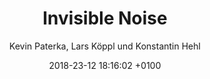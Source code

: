 ---
layout: post
author: "Kevin Paterka, Lars Köppl und Konstantin Hehl"
date:   2018-23-12 18:16:02 +0100
title:  "Invisible Noise"
text: "Wo befinde ich mich gerade, und was geschieht in diesem Augenblick? Unsere Sinneseindrücke helfen uns, diese Fragen zu beantworten und die Orientierung zu behalten. Tag und Nacht empfangen wir fortlaufend eine Vielzahl von Reizen und Stimulationen, die wir dank speziellen Nervenzellen – unseren Sinneszellen – wahrnehmen.

Diese vermeintlich freie Entdeckung unserer Umwelt wird von unserem Unterbewusstsein gesteuert um von der Vielzahl der Eindrücke nicht erdrückt zu werden. Invisible Noise spielt mit unserer Aufmerksamkeit zwischen Hörsinn und Sehsinn.Die Unterstützung unserer Augen um ein Geräusch klar zu definieren entfällt. 

Das Unhörbare wird hörbar.

Machen wir uns der Vielfalt unserer Sinneseindrücke bewusst, beginnt die Stadt unsichtbare Geschichten zu erzählen.Alltagsgeräusche werden zur Rhythmen und die Großstadt schlussendlich zum Orchester. "
imgMin: 
  - "https://raw.githubusercontent.com/Ebertplatz/images/master/23-12-2018-post-6/miniaturen/001.JPG"
  - "https://raw.githubusercontent.com/Ebertplatz/images/master/23-12-2018-post-6/miniaturen/002.JPG"
  - "https://raw.githubusercontent.com/Ebertplatz/images/master/23-12-2018-post-6/miniaturen/006.JPG"
  - "https://raw.githubusercontent.com/Ebertplatz/images/master/23-12-2018-post-6/miniaturen/006.JPG"
  - "https://raw.githubusercontent.com/Ebertplatz/images/master/23-12-2018-post-6/miniaturen/005.JPG"
  - "https://raw.githubusercontent.com/Ebertplatz/images/master/23-12-2018-post-6/miniaturen/006.JPG"
  - "https://raw.githubusercontent.com/Ebertplatz/images/master/23-12-2018-post-6/miniaturen/007.JPG"
  - "https://raw.githubusercontent.com/Ebertplatz/images/master/23-12-2018-post-6/miniaturen/008.JPG"
  - "https://raw.githubusercontent.com/Ebertplatz/images/master/23-12-2018-post-6/miniaturen/009.JPG"
  - "https://raw.githubusercontent.com/Ebertplatz/images/master/23-12-2018-post-6/miniaturen/010.JPG"

imgOrig: 
  - "https://raw.githubusercontent.com/Ebertplatz/images/master/23-12-2018-post-6/originale/001.jpg"
  - "https://raw.githubusercontent.com/Ebertplatz/images/master/23-12-2018-post-6/originale/002.JPG"
  - "https://raw.githubusercontent.com/Ebertplatz/images/master/23-12-2018-post-6/originale/003.JPG"
  - "https://raw.githubusercontent.com/Ebertplatz/images/master/23-12-2018-post-6/originale/004.JPG"
  - "https://raw.githubusercontent.com/Ebertplatz/images/master/23-12-2018-post-6/originale/005.JPG"
  - "https://raw.githubusercontent.com/Ebertplatz/images/master/23-12-2018-post-6/originale/006.JPG"
  - "https://raw.githubusercontent.com/Ebertplatz/images/master/23-12-2018-post-6/originale/007.JPG"
  - "https://raw.githubusercontent.com/Ebertplatz/images/master/23-12-2018-post-6/originale/008.JPG"
  - "https://raw.githubusercontent.com/Ebertplatz/images/master/23-12-2018-post-6/originale/009.JPG"
  - "https://raw.githubusercontent.com/Ebertplatz/images/master/23-12-2018-post-6/originale/011.JPG"
  - "https://raw.githubusercontent.com/Ebertplatz/images/master/23-12-2018-post-6/originale/012.JPG"
  - "https://raw.githubusercontent.com/Ebertplatz/images/master/23-12-2018-post-6/originale/013.JPG"
  - "https://raw.githubusercontent.com/Ebertplatz/images/master/23-12-2018-post-6/originale/014.JPG"
  - "https://raw.githubusercontent.com/Ebertplatz/images/master/23-12-2018-post-6/originale/015.JPG"
  - "https://raw.githubusercontent.com/Ebertplatz/images/master/23-12-2018-post-6/originale/023.JPG"
  - "https://raw.githubusercontent.com/Ebertplatz/images/master/23-12-2018-post-6/originale/017.JPG"
  - "https://raw.githubusercontent.com/Ebertplatz/images/master/23-12-2018-post-6/originale/018.JPG"
  - "https://raw.githubusercontent.com/Ebertplatz/images/master/23-12-2018-post-6/originale/019.JPG"
  - "https://raw.githubusercontent.com/Ebertplatz/images/master/23-12-2018-post-6/originale/020.JPG"
  - "https://raw.githubusercontent.com/Ebertplatz/images/master/23-12-2018-post-6/originale/023.JPG"
  - "https://raw.githubusercontent.com/Ebertplatz/images/master/23-12-2018-post-6/originale/022.JPG"
  - "https://raw.githubusercontent.com/Ebertplatz/images/master/23-12-2018-post-6/originale/023.JPG"
  - "https://raw.githubusercontent.com/Ebertplatz/images/master/23-12-2018-post-6/originale/024.JPG"
  - "https://raw.githubusercontent.com/Ebertplatz/images/master/23-12-2018-post-6/originale/025.JPG"
  - "https://raw.githubusercontent.com/Ebertplatz/images/master/23-12-2018-post-6/originale/026.JPG"
  - "https://raw.githubusercontent.com/Ebertplatz/images/master/23-12-2018-post-6/originale/027.JPG"
  - "https://raw.githubusercontent.com/Ebertplatz/images/master/23-12-2018-post-6/originale/028.JPG"
  - "https://raw.githubusercontent.com/Ebertplatz/images/master/23-12-2018-post-6/originale/029.JPG"
  - "https://raw.githubusercontent.com/Ebertplatz/images/master/23-12-2018-post-6/originale/030.JPG"
---